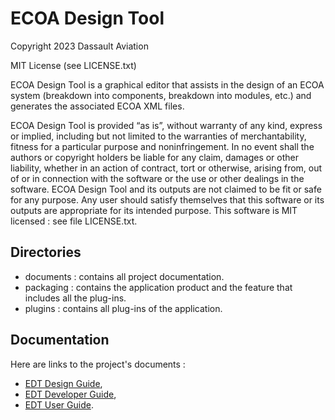 # ECOA Design Tool

Copyright 2023 Dassault Aviation

MIT License (see LICENSE.txt)


ECOA Design Tool is a graphical editor that assists in the design of an ECOA system (breakdown into components, breakdown into modules, etc.) and generates the associated ECOA XML files.

ECOA Design Tool is provided “as is”, without warranty of any kind, express or implied, including but not limited to the warranties of merchantability, fitness for a particular purpose and noninfringement. In no event shall the authors or copyright holders be liable for any claim, damages or other liability, whether in an action of contract, tort or otherwise, arising from, out of or in connection with the software or the use or other dealings in the software. ECOA Design Tool and its outputs are not claimed to be fit or safe for any purpose. Any user should satisfy themselves that this software or its outputs are appropriate for its intended purpose.
This software is MIT licensed : see file LICENSE.txt.


## Directories

* documents : contains all project documentation.
* packaging : contains the application product and the feature that includes all the plug-ins.
* plugins : contains all plug-ins of the application.

## Documentation
Here are links to the project's documents :
- [EDT Design Guide](./documents/Design%20Guide/design-guide.md),
- [EDT Developer Guide](./documents/Developer%20Guide/developer-guide.md),
- [EDT User Guide](./documents/User%20Guide/user-guide.md).
